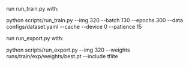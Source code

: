 run run_train.py with:

python scripts/run_train.py --img 320 --batch 130 --epochs 300 --data configs/dataset.yaml --cache --device 0 --patience 15




run run_export.py with:

python scripts/run_export.py --img 320 --weights runs/train/exp/weights/best.pt --include tflite
